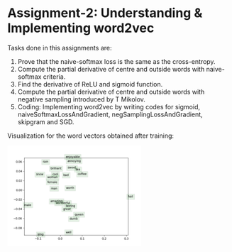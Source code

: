 # Assignment-2: Understanding & Implementing word2vec

Tasks done in this assignments are:

1. Prove that the naive-softmax loss  is the same as the cross-entropy.
2. Compute the partial derivative of centre and outside words with naive-softmax criteria.
3. Find the derivative of ReLU and sigmoid function.
4. Compute the partial derivative of centre and outside words with negative sampling introduced by T Mikolov.
5. Coding: Implementing word2vec by writing codes for sigmoid, naiveSoftmaxLossAndGradient, negSamplingLossAndGradient, skipgram and SGD.

Visualization for the word vectors obtained after training:

<img src="a2_code/word_vectors.png" style="width: 60%">
